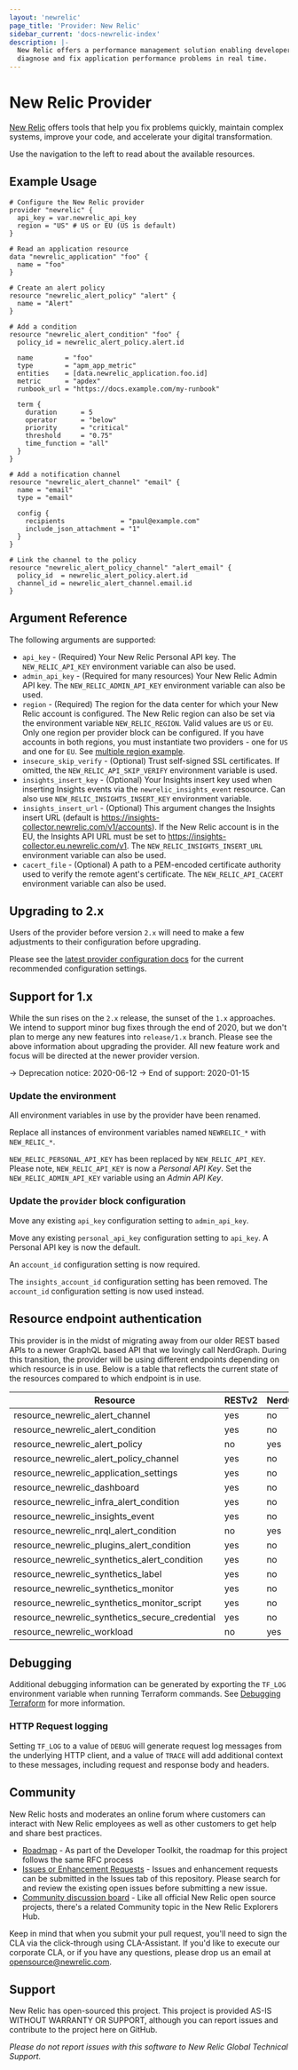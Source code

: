 ```yaml
---
layout: 'newrelic'
page_title: 'Provider: New Relic'
sidebar_current: 'docs-newrelic-index'
description: |-
  New Relic offers a performance management solution enabling developers to
  diagnose and fix application performance problems in real time.
---
```


# New Relic Provider

[New Relic](https://newrelic.com/) offers tools that help you fix problems
quickly, maintain complex systems, improve your code, and accelerate your
digital transformation.

Use the navigation to the left to read about the available resources.

## Example Usage

```hcl
# Configure the New Relic provider
provider "newrelic" {
  api_key = var.newrelic_api_key
  region = "US" # US or EU (US is default)
}

# Read an application resource
data "newrelic_application" "foo" {
  name = "foo"
}

# Create an alert policy
resource "newrelic_alert_policy" "alert" {
  name = "Alert"
}

# Add a condition
resource "newrelic_alert_condition" "foo" {
  policy_id = newrelic_alert_policy.alert.id

  name        = "foo"
  type        = "apm_app_metric"
  entities    = [data.newrelic_application.foo.id]
  metric      = "apdex"
  runbook_url = "https://docs.example.com/my-runbook"

  term {
    duration      = 5
    operator      = "below"
    priority      = "critical"
    threshold     = "0.75"
    time_function = "all"
  }
}

# Add a notification channel
resource "newrelic_alert_channel" "email" {
  name = "email"
  type = "email"

  config {
    recipients              = "paul@example.com"
    include_json_attachment = "1"
  }
}

# Link the channel to the policy
resource "newrelic_alert_policy_channel" "alert_email" {
  policy_id  = newrelic_alert_policy.alert.id
  channel_id = newrelic_alert_channel.email.id
}
```

## Argument Reference

The following arguments are supported:

- `api_key` - (Required) Your New Relic Personal API key. The `NEW_RELIC_API_KEY` environment variable can also be used.
- `admin_api_key` - (Required for many resources) Your New Relic Admin API key. The `NEW_RELIC_ADMIN_API_KEY` environment variable can also be used.
- `region` - (Required) The region for the data center for which your New Relic account is configured. The New Relic region can also be set via the environment variable `NEW_RELIC_REGION`. Valid values are `US` or `EU`. Only one region per provider block can be configured. If you have accounts in both regions, you must instantiate two providers - one for `US` and one for `EU`. See [multiple region example](add-link-here).
- `insecure_skip_verify` - (Optional) Trust self-signed SSL certificates. If omitted, the `NEW_RELIC_API_SKIP_VERIFY` environment variable is used.
- `insights_insert_key` - (Optional) Your Insights insert key used when inserting Insights events via the `newrelic_insights_event` resource. Can also use `NEW_RELIC_INSIGHTS_INSERT_KEY` environment variable.
- `insights_insert_url` - (Optional) This argument changes the Insights insert URL (default is https://insights-collector.newrelic.com/v1/accounts). If the New Relic account is in the EU, the Insights API URL must be set to https://insights-collector.eu.newrelic.com/v1. The `NEW_RELIC_INSIGHTS_INSERT_URL` environment variable can also be used.
- `cacert_file` - (Optional) A path to a PEM-encoded certificate authority used to verify the remote agent's certificate. The `NEW_RELIC_API_CACERT` environment variable can also be used.


## Upgrading to 2.x

Users of the provider before version `2.x` will need to make a few adjustments to their configuration before upgrading.

Please see the [latest provider configuration docs](/docs/providers/newrelic/guides/provider_configuration.html) for the current recommended configuration settings.

## Support for 1.x

While the sun rises on the `2.x` release, the sunset of the `1.x` approaches.
We intend to support minor bug fixes through the end of 2020, but we don't plan
to merge any new features into `release/1.x` branch.  Please see the above
information about upgrading the provider.  All new feature work and focus will
be directed at the newer provider version.

-> Deprecation notice: 2020-06-12
-> End of support: 2020-01-15

### Update the environment

All environment variables in use by the provider have been renamed.

Replace all instances of environment variables named `NEWRELIC_*` with `NEW_RELIC_*`.

`NEW_RELIC_PERSONAL_API_KEY` has been replaced by `NEW_RELIC_API_KEY`.  Please note, `NEW_RELIC_API_KEY` is now a *Personal API Key*.  Set the `NEW_RELIC_ADMIN_API_KEY` variable using an *Admin API Key*.

### Update the `provider` block configuration

Move any existing `api_key` configuration setting to `admin_api_key`.

Move any existing `personal_api_key` configuration setting to `api_key`.  A Personal API key is now the default.

An `account_id` configuration setting is now required.

The `insights_account_id` configuration setting has been removed.  The `account_id` configuration setting is now used instead.

## Resource endpoint authentication

This provider is in the midst of migrating away from our older REST based APIs to a newer GraphQL based API that we lovingly call NerdGraph.  During this transition, the provider will be using different endpoints depending on which resource is in use.  Below is a table that reflects the current state of the resources compared to which endpoint is in use.

| Resource                                       | RESTv2 | NerdGraph |
| ---------------------------------------------- | ------ | --------- |
| resource_newrelic_alert_channel                | yes    | no        |
| resource_newrelic_alert_condition              | yes    | no        |
| resource_newrelic_alert_policy                 | no     | yes       |
| resource_newrelic_alert_policy_channel         | yes    | no        |
| resource_newrelic_application_settings         | yes    | no        |
| resource_newrelic_dashboard                    | yes    | no        |
| resource_newrelic_infra_alert_condition        | yes    | no        |
| resource_newrelic_insights_event               | yes    | no        |
| resource_newrelic_nrql_alert_condition         | no     | yes       |
| resource_newrelic_plugins_alert_condition      | yes    | no        |
| resource_newrelic_synthetics_alert_condition   | yes    | no        |
| resource_newrelic_synthetics_label             | yes    | no        |
| resource_newrelic_synthetics_monitor           | yes    | no        |
| resource_newrelic_synthetics_monitor_script    | yes    | no        |
| resource_newrelic_synthetics_secure_credential | yes    | no        |
| resource_newrelic_workload                     | no     | yes       |


## Debugging

Additional debugging information can be generated by exporting the `TF_LOG` environment variable when running Terraform commands. See [Debugging Terraform](https://www.terraform.io/docs/internals/debugging.html) for more information.

### HTTP Request logging

Setting `TF_LOG` to a value of `DEBUG` will generate request log messages from the underlying HTTP client, and a value of `TRACE` will add additional context to these messages, including request and response body and headers.

## Community

New Relic hosts and moderates an online forum where customers can interact with New Relic employees as well as other customers to get help and share best practices.

* [Roadmap](https://newrelic.github.io/developer-toolkit/roadmap/) - As part of the Developer Toolkit, the roadmap for this project follows the same RFC process
* [Issues or Enhancement Requests](https://github.com/terraform-providers/terraform-provider-newrelic/issues) - Issues and enhancement requests can be submitted in the Issues tab of this repository. Please search for and review the existing open issues before submitting a new issue.
* [Community discussion board](https://discuss.newrelic.com/c/build-on-new-relic/developer-toolkit) - Like all official New Relic open source projects, there's a related Community topic in the New Relic Explorers Hub.

Keep in mind that when you submit your pull request, you'll need to sign the CLA via the click-through using CLA-Assistant. If you'd like to execute our corporate CLA, or if you have any questions, please drop us an email at opensource@newrelic.com.

## Support

New Relic has open-sourced this project. This project is provided AS-IS WITHOUT WARRANTY OR SUPPORT, although you can report issues and contribute to the project here on GitHub.

_Please do not report issues with this software to New Relic Global Technical Support._
